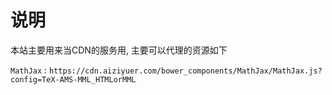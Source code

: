 # 说明

本站主要用来当CDN的服务用, 主要可以代理的资源如下

`MathJax` : `https://cdn.aiziyuer.com/bower_components/MathJax/MathJax.js?config=TeX-AMS-MML_HTMLorMML`

